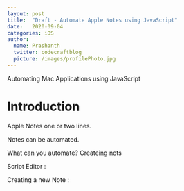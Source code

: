 ```yaml
---
layout: post
title:  "Draft - Automate Apple Notes using JavaScript"
date:   2020-09-04
categories: iOS 
author:
  name: Prashanth 
  twitter: codecraftblog 
  picture: /images/profilePhoto.jpg
---
```


Automating Mac Applications using JavaScript


# Introduction 
Apple Notes one or two lines.

Notes can be automated.

What can you automate?
    Createing nots




Script Editor : 


Creating a new Note :


